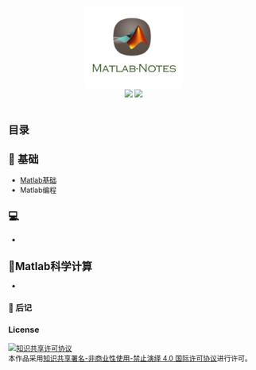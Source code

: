 <div align="center">
    <img src="assets/Matlab.png" width="200px">
    <br>
    <a href="xx"> <img src="https://img.shields.io/badge/>-read-4ab8a1.svg"></a>  <a href="xx"> <img src="https://img.shields.io/badge/_-more-4ab8a1.svg"></a> 
    <br> <br>
</div> 

## 目录

## :bread: 基础

- [Matlab基础](docs/Matlab%E5%9F%BA%E7%A1%80.md)
- Matlab编程

## 💻 
-
## 📏Matlab科学计算
-
### :memo: 后记 

### License
<a rel="license" href="http://creativecommons.org/licenses/by-nc-nd/4.0/"><img alt="知识共享许可协议" style="border-width:0" src="https://i.creativecommons.org/l/by-nc-nd/4.0/88x31.png" /></a><br />本作品采用<a rel="license" href="http://creativecommons.org/licenses/by-nc-nd/4.0/">知识共享署名-非商业性使用-禁止演绎 4.0 国际许可协议</a>进行许可。